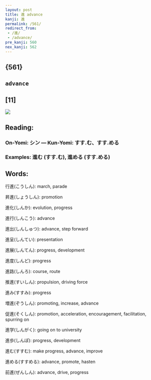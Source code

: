 ```yaml
---
layout: post
title: 進 advance
kanji: 進
permalink: /561/
redirect_from:
 - /進/
 - /advance/
pre_kanji: 560
nex_kanji: 562
---
```


## {561}

## `advance`

## [11]

<div class="stroke"><img src="E980B2.png" /></div>

## Reading:

### On-Yomi: シン &mdash; Kun-Yomi: すす.む、すす.める

### Examples: 進む (すす.む), 進める (すす.める)

## Words:

行進(こうしん): march, parade

昇進(しょうしん): promotion

進化(しんか): evolution, progress

進行(しんこう): advance

進出(しんしゅつ): advance, step forward

進呈(しんてい): presentation

進展(しんてん): progress, development

進度(しんど): progress

進路(しんろ): course, route

推進(すいしん): propulsion, driving force

進み(すすみ): progress

増進(ぞうしん): promoting, increase, advance

促進(そくしん): promotion, acceleration, encouragement, facilitation, spurring on

進学(しんがく): going on to university

進歩(しんぽ): progress, development

進む(すすむ): make progress, advance, improve

進める(すすめる): advance, promote, hasten

前進(ぜんしん): advance, drive, progress
